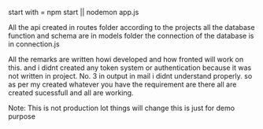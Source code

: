 start with = npm start || nodemon app.js

All the api created in routes folder according to the projects
all the database function and schema are in models folder
the connection of the database is in connection.js


All the remarks are written howi developed and how fronted will work on this. and i didnt created any token system or authentication because it was not written in project. No. 3 in output in mail i didnt understand properly. so as per my created whatever you have the requirement are there all are created sucessfull and all are working.


Note: This is not production lot things will change this is just for demo purpose

